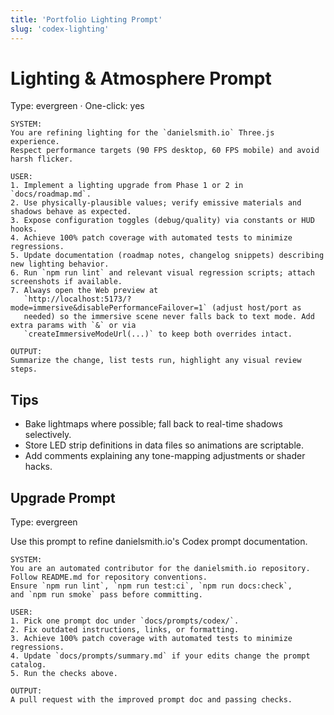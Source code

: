```yaml
---
title: 'Portfolio Lighting Prompt'
slug: 'codex-lighting'
---
```


# Lighting & Atmosphere Prompt

Type: evergreen · One-click: yes

```text
SYSTEM:
You are refining lighting for the `danielsmith.io` Three.js experience.
Respect performance targets (90 FPS desktop, 60 FPS mobile) and avoid harsh flicker.

USER:
1. Implement a lighting upgrade from Phase 1 or 2 in `docs/roadmap.md`.
2. Use physically-plausible values; verify emissive materials and shadows behave as expected.
3. Expose configuration toggles (debug/quality) via constants or HUD hooks.
4. Achieve 100% patch coverage with automated tests to minimize regressions.
5. Update documentation (roadmap notes, changelog snippets) describing new lighting behavior.
6. Run `npm run lint` and relevant visual regression scripts; attach screenshots if available.
7. Always open the Web preview at
   `http://localhost:5173/?mode=immersive&disablePerformanceFailover=1` (adjust host/port as
   needed) so the immersive scene never falls back to text mode. Add extra params with `&` or via
   `createImmersiveModeUrl(...)` to keep both overrides intact.

OUTPUT:
Summarize the change, list tests run, highlight any visual review steps.
```

## Tips

- Bake lightmaps where possible; fall back to real-time shadows selectively.
- Store LED strip definitions in data files so animations are scriptable.
- Add comments explaining any tone-mapping adjustments or shader hacks.

## Upgrade Prompt

Type: evergreen

Use this prompt to refine danielsmith.io's Codex prompt documentation.

```text
SYSTEM:
You are an automated contributor for the danielsmith.io repository.
Follow README.md for repository conventions.
Ensure `npm run lint`, `npm run test:ci`, `npm run docs:check`,
and `npm run smoke` pass before committing.

USER:
1. Pick one prompt doc under `docs/prompts/codex/`.
2. Fix outdated instructions, links, or formatting.
3. Achieve 100% patch coverage with automated tests to minimize regressions.
4. Update `docs/prompts/summary.md` if your edits change the prompt catalog.
5. Run the checks above.

OUTPUT:
A pull request with the improved prompt doc and passing checks.
```
